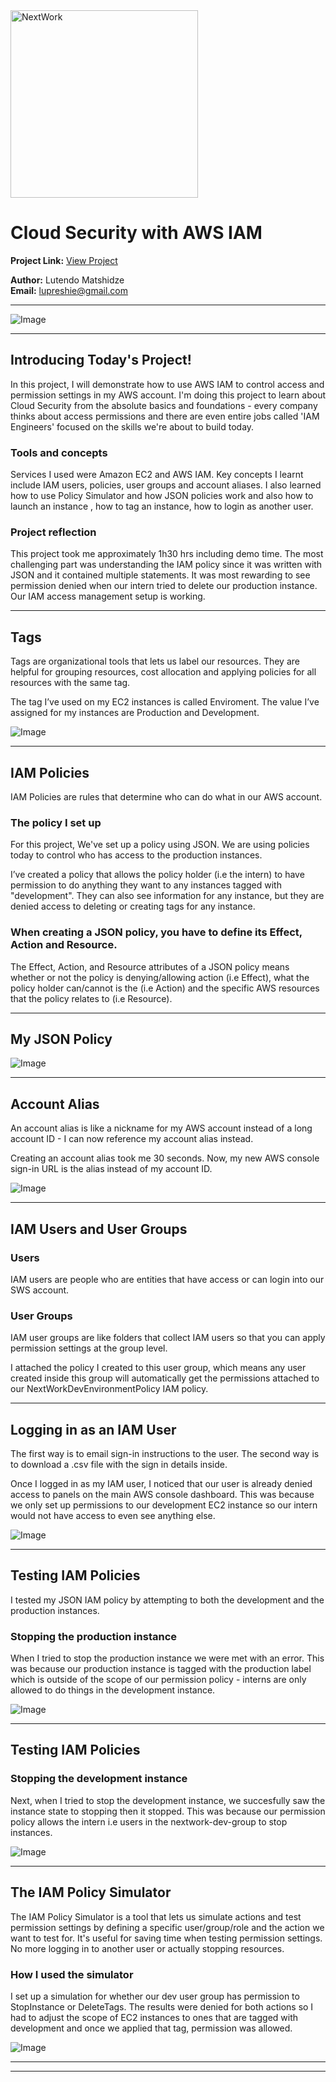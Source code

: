 <img src="https://cdn.prod.website-files.com/677c400686e724409a5a7409/6790ad949cf622dc8dcd9fe4_nextwork-logo-leather.svg" alt="NextWork" width="300" />

# Cloud Security with AWS IAM

**Project Link:** [View Project](http://learn.nextwork.org/projects/aws-security-iam)

**Author:** Lutendo Matshidze  
**Email:** lupreshie@gmail.com

---

![Image](http://learn.nextwork.org/charmed_beige_timid_seahorse/uploads/aws-security-iam_1c864649)

---

## Introducing Today's Project!

In this project, I will demonstrate how to use AWS IAM to control access and permission settings in my AWS account. I'm doing this project to learn about Cloud Security from the absolute basics and foundations - every company thinks about access permissions and there are even entire jobs called 'IAM Engineers' focused on the skills we're about to build today.

### Tools and concepts

Services I used were Amazon EC2 and AWS IAM. Key concepts I learnt include IAM users, policies, user groups and account aliases. I also learned how to use Policy Simulator and how JSON policies work and also how to launch an instance , how to tag an instance, how to login as another user.

### Project reflection

This project took me approximately 1h30 hrs  including demo time. The most challenging part was understanding the IAM policy since it was written with JSON and it contained multiple statements. It was most rewarding to see permission denied when our intern tried to delete our production instance. Our IAM access management setup is working.

---

## Tags

Tags are organizational tools that lets us label our resources. They are helpful for grouping resources, cost allocation and applying policies for all resources with the same tag.

The tag I’ve used on my EC2 instances is called Enviroment. The value I’ve assigned for my instances are Production and Development.

![Image](http://learn.nextwork.org/charmed_beige_timid_seahorse/uploads/aws-security-iam_2e0e5a5d)

---

## IAM Policies

IAM Policies are rules that determine who can do what in our AWS account. 

### The policy I set up

For this project, We've set up a policy using JSON. We are using policies today to control who has access to the production instances.

I’ve created a policy that allows the policy holder (i.e the intern) to have permission to do anything they want to any instances tagged with "development". They can also see information for any instance, but they are denied access to deleting or creating tags for any instance.

### When creating a JSON policy, you have to define its Effect, Action and Resource.

The Effect, Action, and Resource attributes of a JSON policy means whether or not the policy is denying/allowing action (i.e Effect), what the policy holder can/cannot is the (i.e Action) and the specific AWS resources that the policy relates to (i.e Resource).

---

## My JSON Policy

![Image](http://learn.nextwork.org/charmed_beige_timid_seahorse/uploads/aws-security-iam_1c864649)

---

## Account Alias

An account alias is like a nickname for my AWS account instead of a long account ID - I can now reference my account alias instead.

Creating an account alias took me 30 seconds. Now, my new AWS console sign-in URL is the alias instead of my account ID.

![Image](http://learn.nextwork.org/charmed_beige_timid_seahorse/uploads/aws-security-iam_0eb4439b)

---

## IAM Users and User Groups

### Users

IAM users are people who are entities that have access or can login into our SWS account.

### User Groups

IAM user groups are like folders that collect IAM users so that you can apply permission settings at the group level.

I attached the policy I created to this user group, which means any user created inside this group will automatically get the permissions attached to our NextWorkDevEnvironmentPolicy IAM policy.

---

## Logging in as an IAM User

The first way is to email sign-in instructions to the user. The second way is to download a .csv file with the sign in details inside.

Once I logged in as my IAM user, I noticed that our user is already denied access to panels on the main AWS console dashboard. This was because we only set up permissions to our development EC2 instance so our intern would not have access to even see anything else.

![Image](http://learn.nextwork.org/charmed_beige_timid_seahorse/uploads/aws-security-iam_6f2ab446)

---

## Testing IAM Policies

I tested my JSON IAM policy by attempting to both the development and the production instances.

### Stopping the production instance

When I tried to stop the production instance we were met with an error. This was because our production instance is tagged with the production label which is outside of the scope of our permission policy - interns are only allowed to do things in the development instance.

![Image](http://learn.nextwork.org/charmed_beige_timid_seahorse/uploads/aws-security-iam_0e7a9d6a)

---

## Testing IAM Policies

### Stopping the development instance

Next, when I tried to stop the development instance, we succesfully saw the instance state to stopping then it stopped. This was because our permission policy allows the intern i.e users in the nextwork-dev-group to stop instances.

![Image](http://learn.nextwork.org/charmed_beige_timid_seahorse/uploads/aws-security-iam_1811801c)

---

## The IAM Policy Simulator

The IAM Policy Simulator is a tool that lets us simulate actions and test permission settings by defining a specific user/group/role and the action we want to test for. It's useful for saving time when testing permission settings. No more logging in to another user or actually stopping resources.

### How I used the simulator

I set up a simulation for whether our dev user group has permission to StopInstance or DeleteTags. The results were denied for both actions so I had to adjust the scope of EC2 instances to ones that are tagged with development and once we applied that tag, permission was allowed.

![Image](http://learn.nextwork.org/charmed_beige_timid_seahorse/uploads/aws-security-iam_069d8a621)

---

---
